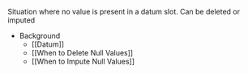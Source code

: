 Situation where no value is present in a datum slot. Can be deleted or imputed

* Background
	* [[Datum]]
	* [[When to Delete Null Values]]
	* [[When to Impute Null Values]]